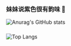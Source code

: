 ### 妹妹说紫色很有韵味 🍇
![Anurag's GitHub stats](https://github-readme-stats.vercel.app/api?username=lxhcool&show_icons=true&theme=aura&locale=cn)
###
![Top Langs](https://github-readme-stats.vercel.app/api/top-langs/?username=anuraghazra&size_weight=0.5&count_weight=0.5&theme=aura&locale=cn)
